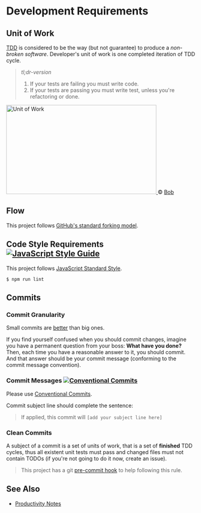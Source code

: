 # Development Requirements

## Unit of Work

[TDD](https://en.wikipedia.org/wiki/Test-driven_development) is considered to be the way (but
not guarantee) to produce a *non-broken software*. Developer's unit of work is one completed
iteration of TDD cycle.

> *tl;dr-version*
> 1. If your tests are failing you must write code.
> 2. If your tests are passing you must write test, unless you're refactoring or done.

<a href="https://blog.cleancoder.com/uncle-bob/2014/12/17/TheCyclesOfTDD.html">
<img src="https://marcabraham.files.wordpress.com/2012/04/06_red_green_refactor.jpg" width="400" height="237" alt="Unit of Work">
</a>
&copy; <a href="https://blog.cleancoder.com/uncle-bob/2014/12/17/TheCyclesOfTDD.html">Bob</a>

## Flow

This project
follows [GitHub's standard forking model](https://guides.github.com/activities/forking/).

## Code Style Requirements [![JavaScript Style Guide](https://img.shields.io/badge/code_style-standard-brightgreen.svg)](https://standardjs.com)

This project follows [JavaScript Standard Style](https://standardjs.com).

```shell
$ npm run lint
```

## Commits

### Commit Granularity

Small commits are [better](https://gitforteams.com/resources/commit-granularity.html) than big ones.

If you find yourself confused when you should commit changes, imagine you have a permanent question
from your boss: **What have you done?** Then, each time you have a reasonable answer to it, you
should commit. And that answer should be your commit message (conforming to the commit message
convention).

### Commit Messages [![Conventional Commits](https://img.shields.io/badge/Conventional%20Commits-1.0.0-brightgreen.svg)](https://conventionalcommits.org)

Please use [Conventional Commits](https://www.conventionalcommits.org/en/v1.0.0/).

Commit subject line should complete the sentence:
> If applied, this commit will `[add your subject line here]`

### Clean Commits

A subject of a commit is a set of units of work, that is a set of **finished** TDD cycles, thus all
existent unit tests must pass and changed files must not contain TODOs (if you're not going to do it
now, create an issue).

> This project has a git [pre-commit hook](#) to help following this rule.

## See Also

- [Productivity Notes](productivity.md)
